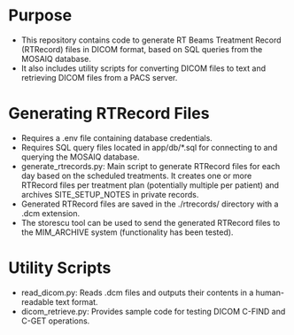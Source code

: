 # Purpose
- This repository contains code to generate RT Beams Treatment Record (RTRecord) files in DICOM format, based on SQL queries from the MOSAIQ database.
- It also includes utility scripts for converting DICOM files to text and retrieving DICOM files from a PACS server.

# Generating RTRecord Files
- Requires a .env file containing database credentials.
- Requires SQL query files located in app/db/*.sql for connecting to and querying the MOSAIQ database.
- generate_rtrecords.py: Main script to generate RTRecord files for each day based on the scheduled treatments. It creates one or more RTRecord files per treatment plan (potentially multiple per patient) and archives SITE_SETUP_NOTES in private records.
- Generated RTRecord files are saved in the ./rtrecords/ directory with a .dcm extension.
- The storescu tool can be used to send the generated RTRecord files to the MIM_ARCHIVE system (functionality has been tested).

# Utility Scripts
- read_dicom.py: Reads .dcm files and outputs their contents in a human-readable text format.
- dicom_retrieve.py: Provides sample code for testing DICOM C-FIND and C-GET operations.